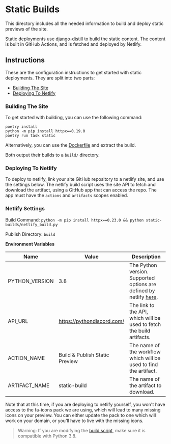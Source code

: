 # Static Builds
This directory includes all the needed information to build and deploy static previews of the site.

Static deployments use [django-distill](https://github.com/meeb/django-distill) to build the static content.
The content is built in GitHub Actions, and is fetched and deployed by Netlify.


## Instructions
These are the configuration instructions to get started with static deployments.
They are split into two parts:

- [Building The Site](#building-the-site)
- [Deploying To Netlify](#deploying-to-netlify)


### Building The Site
To get started with building, you can use the following command:

```shell
poetry install
python -m pip install httpx==0.19.0
poetry run task static
```

Alternatively, you can use the [Dockerfile](/Dockerfile) and extract the build.

Both output their builds to a `build/` directory.

### Deploying To Netlify
To deploy to netlify, link your site GitHub repository to a netlify site, and use the settings below.
The netlify build script uses the site API to fetch and download the artifact, using a GitHub app that
can access the repo. The app must have the `actions` and `artifacts` scopes enabled.

### Netlify Settings
Build Command:
`python -m pip install httpx==0.23.0 && python static-builds/netlify_build.py`

Publish Directory:
`build`

**Environment Variables**

| Name           | Value                          | Description                                                                               |
|----------------|--------------------------------|-------------------------------------------------------------------------------------------|
| PYTHON_VERSION | 3.8                            | The Python version. Supported options are defined by netlify [here][netlify build image]. |
| API_URL        | https://pythondiscord.com/     | The link to the API, which will be used to fetch the build artifacts.                     |
| ACTION_NAME    | Build & Publish Static Preview | The name of the workflow which will be used to find the artifact.                         |
| ARTIFACT_NAME  | static-build                   | The name of the artifact to download.                                                     |


[netlify build image]: https://github.com/netlify/build-image/tree/focal



Note that at this time, if you are deploying to netlify yourself, you won't have access to the
fa-icons pack we are using, which will lead to many missing icons on your preview.
You can either update the pack to one which will work on your domain, or you'll have to live with the missing icons.


> Warning: If you are modifying the [build script](./netlify_build.py), make sure it is compatible with Python 3.8.
